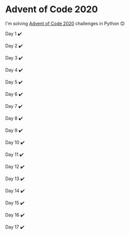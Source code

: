 # Advent of Code 2020 

I'm solving [Advent of Code 2020](https://adventofcode.com/2020) challenges in Python :blush:

Day 1 :heavy_check_mark:

Day 2 :heavy_check_mark:

Day 3 :heavy_check_mark:

Day 4 :heavy_check_mark:

Day 5 :heavy_check_mark:

Day 6 :heavy_check_mark:

Day 7 :heavy_check_mark:

Day 8 :heavy_check_mark:

Day 9 :heavy_check_mark:

Day 10 :heavy_check_mark:

Day 11 :heavy_check_mark:

Day 12 :heavy_check_mark:

Day 13 :heavy_check_mark:

Day 14 :heavy_check_mark:

Day 15 :heavy_check_mark:

Day 16 :heavy_check_mark:

Day 17 :heavy_check_mark: